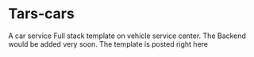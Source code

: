 # Tars-cars
A car service Full stack template on vehicle service center. The Backend would be added very soon. The template is posted right here
